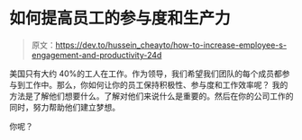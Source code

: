 # 如何提高员工的参与度和生产力

> 原文：<https://dev.to/hussein_cheayto/how-to-increase-employee-s-engagement-and-productivity-24d>

美国只有大约 40%的工人在工作。作为领导，我们希望我们团队的每个成员都参与到工作中。那么，你如何让你的员工保持积极性、参与度和工作效率呢？
我的方法是了解他们想要什么。了解对他们来说什么是重要的。然后在你的公司工作的同时，努力帮助他们建立梦想。

你呢？